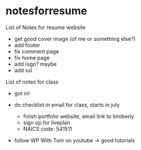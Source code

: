 # notesforresume
List of Notes for resume website

- get good cover image (of me or something else?)
- add footer
- fix comment page
- fix home page
- add logo? maybe
- add ssl

List of notes for class

- got in!
- do checklist  in email for class, starts in july
  - finish portfolio website, email link to kimberly
  - sign up for liveplan
  - NAICS code: 541511


- follow WP With Tom on youtube -> good tutorials
